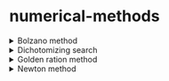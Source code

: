 # numerical-methods


<details>
           <summary>Bolzano method</summary>
           <br/>
           You should specify:
           <ul>
           <li>
           <b>a</b>: real number
           </li>
           <li>
             <b>b</b>: real number
             </li>
             <li>
           <b>eps</b>: real number
           </li>
           <li>
             <b>func</b>: Func class instance, with lambda function and it's string representation
             </li>
             <li>
             <b>deriv</b>: Func class instance, with lambda function and it's string representation
             </li>
             </ul>
             <br/>
             
https://github.com/alexeikeler/numerical-methods/blob/661d7b3da09461fcbf4bbe50daefd2b8b220d24e/BolzanoMethod.py#L71-L77

</details>



<details>
           <summary>Dichotomizing search</summary>
           <br/>
           You should specify:
           <ul>
           <li>
           <b>a</b>: real number
           </li>
           <li>
             <b>b</b>: real number
             </li>
             <li>
           <b>l</b>: real number
           </li>
           <li>
             <b>func</b>: Func class instance, with lambda function and it's string representation
             </li>
             </ul>
             <br/>
             
             
```python
def anton_var():
    a, b = -9, -6
    eps = 0.1
    l = 0.5
    func = Func(lambda x: (x + 7)**2, "(x + 7)^2")
    ds = DichotomizingSearch(func=func, a=a, b=b, eps=eps, l=l)
    ds.solve()
```
</details>


<details>
           <summary>Golden ration method</summary>
           <br/>
           You should specify:
           <ul>
           <li>
           <b>a</b>: real number
           </li>
           <li>
             <b>b</b>: real number
             </li>
             <li>
           <b>l</b>: real number
           </li>
           <li>
             <b>func</b>: Func class instance, with lambda function and it's string representation
             </li>
             </ul>
             <br/>
             
             
```python
def anton_var():
    a, b = -9, -6
    l = 0.5
    func = Func(lambda x: (x + 7)**2, "(x + 7)^2")
    ds = GoldenRationMethod(func=func, a=a, b=b, l=l)
    ds.solve()
```
</details>



<details>
           <summary>Newton method</summary>
           <br/>
           You should specify:
           <ul>
           <li>
           <b>x0</b>: real number
           </li>
           <b>eps</b>: real number
           </li>
           <li>
             <b>func</b>: Func class instance, with lambda function and it's string representation
             </li>
             <li>
             <b>deriv</b>: Func class instance, with lambda function and it's string representation
             </li>
                          <li>
             <b>second deriv</b>: Func class instance, with lambda function and it's string representation
             </li>
             </ul>
             <br/>
             
             
```python
def anton_var():
    x0 = 2.4
    eps = 0.1
    func = Func(lambda x: x**3 - 2*x**2 + x - 1, "x^3 - 2*x^2 + x - 1")
    deriv = Func(lambda x: 3*x**2 - 4*x + 1, "3*x^2 - 4*x + 1")
    second_deriv = Func(lambda x: 6*x - 4, "6*x - 4")
    ds = NewtonMethod(func=func, first_deriv=deriv, second_deriv=second_deriv, x0=x0, eps=eps)
    ds.solve()
```
</details>